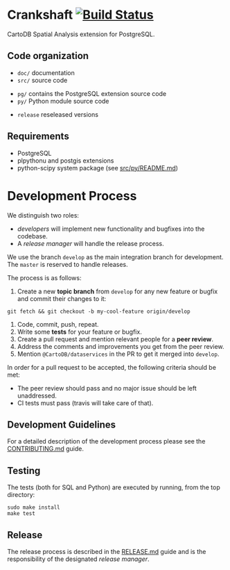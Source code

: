 # Crankshaft [![Build Status](https://travis-ci.org/CartoDB/crankshaft.svg?branch=develop)](https://travis-ci.org/CartoDB/crankshaft)

CartoDB Spatial Analysis extension for PostgreSQL.

## Code organization

* `doc/` documentation
* `src/` source code
 - `pg/` contains the PostgreSQL extension source code
 - `py/` Python module source code
* `release` reseleased versions

## Requirements

* PostgreSQL
* plpythonu and postgis extensions
* python-scipy system package (see [src/py/README.md](https://github.com/CartoDB/crankshaft/blob/develop/src/py/README.md))

# Development Process

We distinguish two roles:

* *developers* will implement new functionality and bugfixes into
  the codebase.
* A *release manager* will handle the release process.

We use the branch `develop` as the main integration branch for development. The `master` is reserved to handle releases.

The process is as follows:

1. Create a new **topic branch** from `develop` for any new feature
or bugfix and commit their changes to it:
```shell
git fetch && git checkout -b my-cool-feature origin/develop
```
1. Code, commit, push, repeat.
1. Write some **tests** for your feature or bugfix.
1. Create a pull request and mention relevant people for a **peer review**.
1. Address the comments and improvements you get from the peer review.
1. Mention `@CartoDB/dataservices` in the PR to get it merged into `develop`.

In order for a pull request to be accepted, the following criteria should be met:
* The peer review should pass and no major issue should be left unaddressed.
* CI tests must pass (travis will take care of that).


## Development Guidelines

For a detailed description of the development process please see
the [CONTRIBUTING.md](https://github.com/CartoDB/crankshaft/blob/develop/CONTRIBUTING.md) guide.


## Testing

The tests (both for SQL and Python) are executed by running, from the top directory:

```shell
sudo make install
make test
```

## Release

The release process is described in the
[RELEASE.md](https://github.com/CartoDB/crankshaft/blob/develop/RELEASE.md) guide and is the responsibility of the designated *release manager*.
